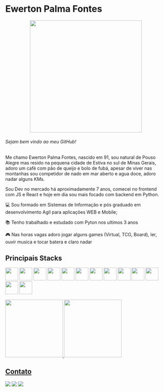 <h1 align="left">Ewerton Palma Fontes</h1>

<p align="center">
  <img src="https://media1.tenor.com/m/0Akz_GWDQyQAAAAC/star-wars-hello-there.gif" width="350">
</p>

<h6>Sejam bem vindo ao meu GitHub!</h6>
<p>Me chamo Ewerton Palma Fontes, nascido em 91, sou natural de Pouso Alegre mas resido na pequena cidade de Estiva no sul de Minas Gerais, adoro um café com pão de queijo e bolo de fubá, apesar de viver nas montanhas sou competidor de nado em mar aberto e agua doce, adoro nadar alguns KMs.</p>
<p>Sou Dev no mercado há aproximadamente 7 anos, comecei no frontend com JS e React e hoje em dia sou mais focado com backend em Python.</p>

<div display="inline-block">
 <p align="left">💻 Sou formado em Sistemas de Informação e pós graduado em desenvolvimento Agil para aplicações WEB e Mobile;</p>
 <p align="left">📚 Tenho trabalhado e estudado com Pyton nos ultimos 3 anos</p>
 <p align="left">🎮 Nas horas vagas adoro jogar alguns games (Virtual, TCG, Board), ler, ouvir musica e tocar batera e claro nadar</p>
</div>

## Principais Stacks
<img src="https://cdn.jsdelivr.net/gh/devicons/devicon@latest/icons/python/python-original-wordmark.svg" width="40" height="40" /> <img src="https://cdn.jsdelivr.net/gh/devicons/devicon@latest/icons/nodejs/nodejs-original-wordmark.svg" width="40" height="40" /> <img src="https://cdn.jsdelivr.net/gh/devicons/devicon@latest/icons/php/php-original.svg" width="40" height="40" /> <img src="https://cdn.jsdelivr.net/gh/devicons/devicon@latest/icons/react/react-original-wordmark.svg" width="40" height="40" /> <img src="https://cdn.jsdelivr.net/gh/devicons/devicon@latest/icons/html5/html5-original.svg" width="40" height="40" /> <img src="https://cdn.jsdelivr.net/gh/devicons/devicon@latest/icons/css3/css3-original.svg" width="40" height="40" /> <img src="https://cdn.jsdelivr.net/gh/devicons/devicon@latest/icons/javascript/javascript-original.svg" width="40" height="40" /> <img src="https://cdn.jsdelivr.net/gh/devicons/devicon@latest/icons/pytest/pytest-original-wordmark.svg" width="40" height="40" /> <img src="https://cdn.jsdelivr.net/gh/devicons/devicon@latest/icons/mysql/mysql-original-wordmark.svg" width="40" height="40" /> <img src="https://cdn.jsdelivr.net/gh/devicons/devicon@latest/icons/dynamodb/dynamodb-original.svg" width="40" height="40" /> <img src="https://cdn.jsdelivr.net/gh/devicons/devicon@latest/icons/git/git-original.svg" width="40" height="40" /> <img src="https://cdn.jsdelivr.net/gh/devicons/devicon@latest/icons/docker/docker-original-wordmark.svg" width="40" height="40" /> <img src="https://cdn.jsdelivr.net/gh/devicons/devicon@latest/icons/amazonwebservices/amazonwebservices-original-wordmark.svg" width="40" height="40" />

<p align="center"><div>
<a href="https://github.com/EwertonFontes">
<img loading="lazy" height="180em" src="https://github-readme-stats.vercel.app/api/top-langs/?username=EwertonFontes&layout=compact&langs_count=7&theme=dracula"/>
<img loading="lazy" height="180em" src="https://github-readme-stats.vercel.app/api?username=EwertonFontes&show_icons=true&theme=dracula&include_all_commits=true&count_private=true"/>
</div></p>

## Contato
<div>
<a href="https://instagram.com/ewertonp.fontes" target="_blank"><img loading="lazy" src="https://img.shields.io/badge/-Instagram-%23E4405F?style=for-the-badge&logo=instagram&logoColor=white" target="_blank"></a>
<a href = "mailto:ewerton.p.fontes@gmail.com"><img loading="lazy" src="https://img.shields.io/badge/Gmail-D14836?style=for-the-badge&logo=gmail&logoColor=white" target="_blank"></a>
<a href="https://www.linkedin.com/in/ewerton-palma-fontes-03115759" target="_blank"><img loading="lazy" src="https://img.shields.io/badge/-LinkedIn-%230077B5?style=for-the-badge&logo=linkedin&logoColor=white" target="_blank"></a>   
</div>
          
